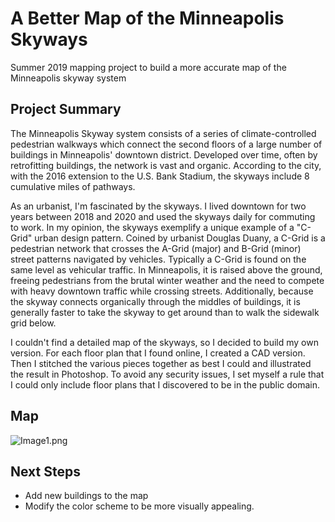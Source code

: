 # A Better Map of the Minneapolis Skyways

Summer 2019 mapping project to build a more accurate map of the Minneapolis skyway system

## Project Summary
The Minneapolis Skyway system consists of a series of climate-controlled pedestrian walkways which connect the second floors of a large number of buildings in Minneapolis' downtown district. Developed over time, often by retrofitting buildings, the network is vast and organic. According to the city, with the 2016 extension to the U.S. Bank Stadium, the skyways include 8 cumulative miles of pathways.

As an urbanist, I'm fascinated by the skyways. I lived downtown for two years between 2018 and 2020 and used the skyways daily for commuting to work. In my opinion, the skyways exemplify a unique example of a "C-Grid" urban design pattern. Coined by urbanist Douglas Duany, a C-Grid is a pedestrian network that crosses the A-Grid (major) and B-Grid (minor) street patterns navigated by vehicles. Typically a C-Grid is found on the same level as vehicular traffic. In Minneapolis, it is raised above the ground, freeing pedestrians from the brutal winter weather and the need to compete with heavy downtown traffic while crossing streets. Additionally, because the skyway connects organically through the middles of buildings, it is generally faster to take the skyway to get around than to walk the sidewalk grid below.

I couldn't find a detailed map of the skyways, so I decided to build my own version. For each floor plan that I found online, I created a CAD version. Then I stitched the various pieces together as best I could and illustrated the result in Photoshop. To avoid any security issues, I set myself a rule that I could only include floor plans that I discovered to be in the public domain.

## Map
![Image1.png](imgs/working/19_1208_Skyway_sm.jpg)

## Next Steps
- Add new buildings to the map
- Modify the color scheme to be more visually appealing.
